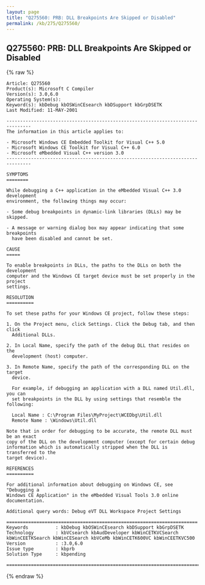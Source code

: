 ```yaml
---
layout: page
title: "Q275560: PRB: DLL Breakpoints Are Skipped or Disabled"
permalink: /kb/275/Q275560/
---
```


## Q275560: PRB: DLL Breakpoints Are Skipped or Disabled

{% raw %}

	Article: Q275560
	Product(s): Microsoft C Compiler
	Version(s): 3.0,6.0
	Operating System(s): 
	Keyword(s): kbDebug kbOSWinCEsearch kbDSupport kbGrpDSETK
	Last Modified: 11-MAY-2001
	
	-------------------------------------------------------------------------------
	The information in this article applies to:
	
	- Microsoft Windows CE Embedded Toolkit for Visual C++ 5.0 
	- Microsoft Windows CE Toolkit for Visual C++ 6.0 
	- Microsoft eMbedded Visual C++ version 3.0 
	-------------------------------------------------------------------------------
	
	SYMPTOMS
	========
	
	While debugging a C++ application in the eMbedded Visual C++ 3.0 development
	environment, the following things may occur:
	
	- Some debug breakpoints in dynamic-link libraries (DLLs) may be skipped.
	
	- A message or warning dialog box may appear indicating that some breakpoints
	  have been disabled and cannot be set.
	
	CAUSE
	=====
	
	To enable breakpoints in DLLs, the paths to the DLLs on both the development
	computer and the Windows CE target device must be set properly in the project
	settings.
	
	RESOLUTION
	==========
	
	To set these paths for your Windows CE project, follow these steps:
	
	1. On the Project menu, click Settings. Click the Debug tab, and then click
	  Additional DLLs.
	
	2. In Local Name, specify the path of the debug DLL that resides on the
	  development (host) computer.
	
	3. In Remote Name, specify the path of the corresponding DLL on the target
	  device.
	
	  For example, if debugging an application with a DLL named Util.dll, you can
	  set breakpoints in the DLL by using settings that resemble the following:
	
	  Local Name : C:\Program Files\MyProject\WCEDbg\Util.dll
	  Remote Name : \Windows\Util.dll
	
	Note that in order for debugging to be accurate, the remote DLL must be an exact
	copy of the DLL on the development computer (except for certain debug
	information which is automatically stripped when the DLL is transferred to the
	target device).
	
	REFERENCES
	==========
	
	For additional information about debugging on Windows CE, see "Debugging a
	Windows CE Application" in the eMbedded Visual Tools 3.0 online documentation.
	
	Additional query words: Debug eVT DLL Workspace Project Settings
	
	======================================================================
	Keywords          : kbDebug kbOSWinCEsearch kbDSupport kbGrpDSETK 
	Technology        : kbVCsearch kbAudDeveloper kbWinCETKVCSearch kbWinCEETKSearch kbWinCESearch kbVCeMb kbWinCETK600VC kbWinCEETKVC500
	Version           : :3.0,6.0
	Issue type        : kbprb
	Solution Type     : kbpending
	
	=============================================================================
	

{% endraw %}
